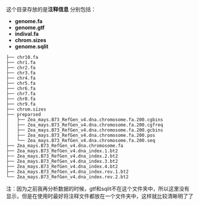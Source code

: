 这个目录存放的是**注释信息**
分别包括：
- **genome.fa**
- **genome.gtf**
- **indival.fa**
- **chrom.sizes**
- **genome.sqlit**
```
├── chr10.fa
├── chr1.fa
├── chr2.fa
├── chr3.fa
├── chr4.fa
├── chr5.fa
├── chr6.fa
├── chr7.fa
├── chr8.fa
├── chr9.fa
├── chrom.sizes
├── preparsed
│   ├── Zea_mays.B73_RefGen_v4.dna.chromosome.fa.200.cgbins
│   ├── Zea_mays.B73_RefGen_v4.dna.chromosome.fa.200.cgfreq
│   ├── Zea_mays.B73_RefGen_v4.dna.chromosome.fa.200.gcbins
│   ├── Zea_mays.B73_RefGen_v4.dna.chromosome.fa.200.pos
│   └── Zea_mays.B73_RefGen_v4.dna.chromosome.fa.200.seq
├── Zea_mays.B73_RefGen_v4.dna.chromosome.fa
├── Zea_mays.B73_RefGen_v4.dna_index.1.bt2
├── Zea_mays.B73_RefGen_v4.dna_index.2.bt2
├── Zea_mays.B73_RefGen_v4.dna_index.3.bt2
├── Zea_mays.B73_RefGen_v4.dna_index.4.bt2
├── Zea_mays.B73_RefGen_v4.dna_index.rev.1.bt2
└── Zea_mays.B73_RefGen_v4.dna_index.rev.2.bt2
```
注：因为之前我再分析数据的时候，gtf和sqlit不在这个文件夹中，所以这里没有显示，但是在使用时最好将注释文件都放在一个文件夹中，这样就比较清晰明了了
